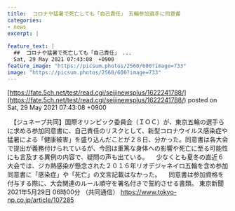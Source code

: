 ```yaml
---
title:  コロナや猛暑で死亡しても「自己責任」　五輪参加選手に同意書  
categories:
- news
excerpt: |
  
feature_text: |
  ##  コロナや猛暑で死亡しても「自己責任」　...
  Sat, 29 May 2021 07:43:08  +0900
feature_image: "https://picsum.photos/2560/600?image=733"
image: "https://picsum.photos/2560/600?image=733"
---
```


[https://fate.5ch.net/test/read.cgi/seijinewsplus/1622241788/](https://fate.5ch.net/test/read.cgi/seijinewsplus/1622241788/)
posted on Sat, 29 May 2021 07:43:08  +0900

<!--more-->

　【ジュネーブ共同】国際オリンピック委員会（ＩＯＣ）が、東京五輪の選手らに求める参加同意書に、自己責任のリスクとして、新型コロナウイルス感染症や猛暑による「健康被害」を盛り込んだことが２８日、分かった。同意書は各大会で提出が義務付けられているが、今回は重篤な身体への影響や死亡に至る可能性にも言及する異例の内容で、疑問の声も出ている。 　少なくとも夏冬の直近６大会では、ジカ熱感染が懸念された２０１６年リオデジャネイロ五輪を含め参加同意書に「感染症」や「死亡」の文言記載はなかった。 　同意書は参加資格を付与する際に、大会関連のルール順守を署名付きで誓約させる書類。 東京新聞 2021年5月29日 06時00分 （共同通信） https://www.tokyo-np.co.jp/article/107285
